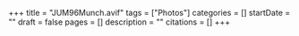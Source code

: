+++
title = "JUM96Munch.avif"
tags = ["Photos"]
categories = []
startDate = ""
draft = false
pages = []
description = ""
citations = []
+++
